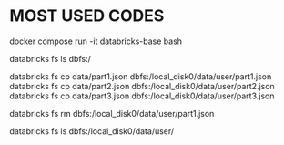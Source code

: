 # MOST USED CODES
docker compose run -it databricks-base bash

databricks fs ls dbfs:/

databricks fs cp data/part1.json dbfs:/local_disk0/data/user/part1.json
databricks fs cp data/part2.json dbfs:/local_disk0/data/user/part2.json
databricks fs cp data/part3.json dbfs:/local_disk0/data/user/part3.json



databricks fs rm dbfs:/local_disk0/data/user/part1.json


databricks fs ls dbfs:/local_disk0/data/user/